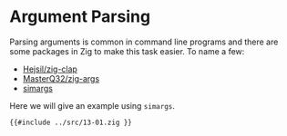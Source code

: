 # Argument Parsing

Parsing arguments is common in command line programs and there are some packages in Zig to make this task easier. To name a few:

- [Hejsil/zig-clap](https://github.com/Hejsil/zig-clap)
- [MasterQ32/zig-args](https://github.com/MasterQ32/zig-args/)
- [simargs](https://zigcli.liujiacai.net/docs/modules/simargs/)

Here we will give an example using `simargs`.

```zig
{{#include ../src/13-01.zig }}
```
